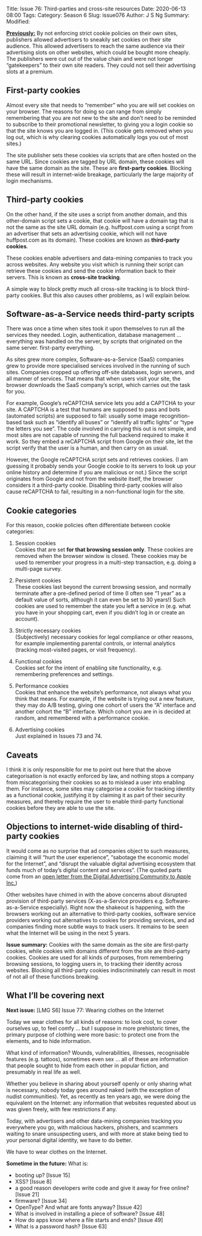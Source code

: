 Title: Issue 76: Third-parties and cross-site resources
Date: 2020-06-13 08:00
Tags: 
Category: Season 6
Slug: issue076
Author: J S Ng
Summary: 
Modified: 

[**Previously:**](https://buttondown.email/laymansguide/archive/) By not enforcing strict cookie policies on their own sites, publishers allowed advertisers to sneakily set cookies on their site audience. This allowed advertisers to reach the same audience via their advertising slots on other websites, which could be bought more cheaply. The publishers were cut out of the value chain and were not longer “gatekeepers” to their own site readers. They could not sell their advertising slots at a premium.

## First-party cookies

Almost every site that needs to “remember” who you are will set cookies on your browser. The reasons for doing so can range from simply remembering that you are not new to the site and don’t need to be reminded to subscribe to their promotional newsletter, to giving you a login cookie so that the site knows you are logged in. (This cookie gets removed when you log out, which is why clearing cookies automatically logs you out of most sites.)

The site publisher sets these cookies via scripts that are often hosted on the same URL. Since cookies are tagged by URL domain, these cookies will have the same domain as the site. These are **first-party cookies**. Blocking these will result in internet-wide breakage, particularly the large majority of login mechanisms.

## Third-party cookies

On the other hand, if the site uses a script from another domain, and this other-domain script sets a cookie, that cookie will have a domain tag that is not the same as the site URL domain (e.g. huffpost.com using a script from an advertiser that sets an advertising cookie, which will not have huffpost.com as its domain). These cookies are known as **third-party cookies**.

These cookies enable advertisers and data-mining companies to track you across websites. Any website you visit which is running their script can retrieve these cookies and send the cookie information back to their servers. This is known as **cross-site tracking**.

A simple way to block pretty much all cross-site tracking is to block third-party cookies. But this also causes other problems, as I will explain below.

## Software-as-a-Service needs third-party scripts

There was once a time when sites took it upon themselves to run all the services they needed. Login, authentication, database management … everything was handled on the server, by scripts that originated on the same server. first-party everything.

As sites grew more complex, Software-as-a-Service (SaaS) companies grew to provide more specialised services involved in the running of such sites. Companies cropped up offering off-site databases, login servers, and all manner of services. That means that when users visit your site, the browser downloads the SaaS company’s script, which carries out the task for you.

For example, Google’s reCAPTCHA service lets you add a CAPTCHA to your site. A CAPTCHA is a test that humans are supposed to pass and bots (automated scripts) are supposed to fail: usually some image recognition-based task such as “identify all buses” or “identify all traffic lights” or “type the letters you see”. The code involved in carrying this out is not simple, and most sites are not capable of running the full backend required to make it work. So they embed a reCAPTCHA script from Google on their site, let the script verify that the user is a human, and then carry on as usual.

However, the Google reCAPTCHA script sets and retrieves cookies. (I am guessing it probably sends your Google cookie to its servers to look up your online history and determine if you are malicious or not.) Since the script originates from Google and not from the website itself, the browser considers it a third-party cookie. Disabling third-party cookies will also cause reCAPTCHA to fail, resulting in a non-functional login for the site.

## Cookie categories

For this reason, cookie policies often differentiate between cookie categories:

1. Session cookies  
   Cookies that are set **for that browsing session only**. These cookies are removed when the browser window is closed. These cookies may be used to remember your progress in a multi-step transaction, e.g. doing a multi-page survey.

2. Persistent cookies  
   These cookies last beyond the current browsing session, and normally terminate after a pre-defined period of time (I often see “1 year” as a default value of sorts, although it can even be set to 30 years!)  Such cookies are used to remember the state you left a service in (e.g. what you have in your shopping cart, even if you didn’t log in or create an account).

3. Strictly necessary cookies  
   (Subjectively) necessary cookies for legal compliance or other reasons, for example implementing parental controls, or internal analytics (tracking most-visited pages, or visit frequency).

4. Functional cookies  
   Cookies set for the intent of enabling site functionality, e.g. remembering preferences and settings.

5. Performance cookies  
   Cookies that enhance the website’s performance, not always what you think that means. For example, if the website is trying out a new feature, they may do A/B testing, giving one cohort of users the “A” interface and another cohort the “B” interface. Which cohort you are in is decided at random, and remembered with a performance cookie.

6. Advertising cookies  
   Just explained in Issues 73 and 74.

## Caveats

I think it is only responsible for me to point out here that the above categorisation is not exactly enforced by law, and nothing stops a company from miscategorising their cookies so as to mislead a user into enabling them. For instance, some sites may categorise a cookie for tracking identity as a functional cookie, justifying it by claiming it as part of their security measures, and thereby require the user to enable third-party functional cookies before they are able to use the site.

## Objections to internet-wide disabling of third-party cookies

It would come as no surprise that ad companies object to such measures, claiming it will “hurt the user experience”, “sabotage the economic model for the Internet”, and “disrupt the valuable digital advertising ecosystem that funds much of today’s digital content and services”. (The quoted parts come from an [open letter from the Digital Advertising Community to Apple Inc.](https://www.patentlyapple.com/patently-apple/2017/09/ad-groups-send-an-open-letter-to-apple-objecting-to-the-new-intelligent-tracking-prevention-setting-in-safari.html))

Other websites have chimed in with the above concerns about disrupted provision of third-party services (X-as-a-Service providers e.g. Software-as-a-Service especially). Right now the shakeout is happening, with the browsers working out an alternative to third-party cookies, software service providers working out alternatives to cookies for providing services, and ad companies finding more subtle ways to track users. It remains to be seen what the Internet will be using in the next 5 years.

**Issue summary:** Cookies with the same domain as the site are first-party cookies, while cookies with domains different from the site are third-party cookies. Cookies are used for all kinds of purposes, from remembering browsing sessions, to logging users in, to tracking their identity across websites. Blocking all third-party cookies indiscriminately can result in most of not all of these functions breaking.

## What I’ll be covering next

**Next issue:** [LMG S6] Issue 77: Wearing clothes on the Internet

Today we wear clothes for all kinds of reasons: to look cool, to cover ourselves up, to feel comfy … but I suppose in more prehistoric times, the primary purpose of clothing were more basic: to protect one from the elements, and to hide information.

What kind of information? Wounds, vulnerabilities, illnesses, recognisable features (e.g. tattoos), sometimes even sex … all of these are information that people sought to hide from each other in popular fiction, and presumably in real life as well.

Whether you believe in sharing about yourself openly or only sharing what is necessary, nobody today goes around naked (with the exception of nudist communities). Yet, as recently as ten years ago, we were doing the equivalent on the Internet: any information that websites requested about us was given freely, with few restrictions if any.

Today, with advertisers and other data-mining companies tracking you everywhere you go, with malicious hackers, phishers, and scammers waiting to snare unsuspecting users, and with more at stake being tied to your personal digital identity, we have to do better.

We have to wear clothes on the Internet.

**Sometime in the future:** What is:

- booting up? [Issue 15]
- XSS? [Issue 8]
- a good reason developers write code and give it away for free online? [Issue 21]
- firmware? [Issue 34]
- OpenType? And what are fonts anyway? [Issue 42]
- What is involved in installing a piece of software? [Issue 48]
- How do apps know where a file starts and ends? [Issue 49]
- What is a password hash? [Issue 63]
